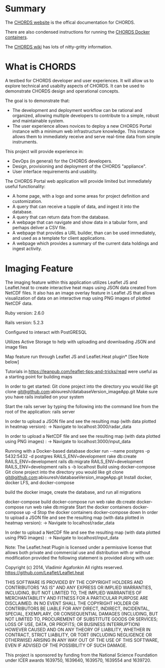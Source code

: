 # Summary

The [CHORDS website](http://chordsrt.com) is the offical documentation for CHORDS.

There are also condensed instructions for running the
[CHORDS Docker containers](https://github.com/earthcubeprojects-chords/chords/wiki/Running-CHORDS).

The [CHORDS wiki](https://github.com/earthcubeprojects-chords/chords/wiki) has lots of nitty-gritty information.

# What is CHORDS
A testbed for CHORDS developer and user experiences. It will allow us
to explore technical and usabilty aspects of CHORDS. It can be used
to demonstrate CHORDS design and operational concepts.

The goal is to demonstrate that:
* The development and deployment workflow can be rational and organized,
  allowing multiple developers to contribute to a simple, robust and maintainable system.
* The user experience allows novices to deploy a new CHORDS Portal instance with a minimum
  web infrastructure knowledge. This instance allows them to immediately receive and serve real-time
  data from simple instruments.

This project will provide experience in:
* DevOps (in general) for the CHORDS developers.
* Design, provisioning and deployment of the CHORDS "appliance".
* User interface requirements and usability.

The CHORDS Portal web application will provide limited but immediately useful
functionality:
* A home page, with a logo and some areas for project definition
  and customization.
* A query that can receive a tupple of data, and ingest it into the database.
* A query that can return data from the database.
* A webpage that can navigate and show data in a tabular form, and perhaps
  deliver a CSV file.
* A webpage that provides a URL builder, than can be used immediately, and used
  as a template for client applications.
* A webpage which provides a summary of the current data holdings and
  ingest activity.
  
# Imaging Feature 
The imaging feature within this application utilizes Leaflet JS and Leaflet.heat to create interactive heat maps using JSON data created from NetCDF files. It also has an image overlay feature in Leaflet JS that allows visualization of data on an interactive map using PNG images of plotted NetCDF data.

Ruby version: 2.6.0

Rails version: 5.2.3

Configured to interact with PostGRESQL

Utilizes Active Storage to help with uploading and downloading JSON and image files

Map feature run through Leaflet JS and Leaflet.Heat plugin* [See Note below]

Tutorials in https://leanpub.com/leaflet-tips-and-tricks/read were useful as a starting point for building maps

In order to get started:
Git clone project into the directory you would like
git clone git@github.com:abisuresh/databaseVersion_imageApp.git
Make sure you have rails installed on your system

Start the rails server by typing the following into the command line from the root of the application: rails server

In order to upload a JSON file and see the resulting map (with data plotted in heatmap version): -> Navigate to localhost:3000/radar_data

In order to upload a NetCDF file and see the resulting map (with data plotted using PNG images) : -> Navigate to localhost:3000/input_data

Running with a Docker-based database
docker run --name postgres -p 5432:5432 -d postgres
RAILS_ENV=development rake db:create
RAILS_ENV=development rails db:migrate RAILS_ENV=development
RAILS_ENV=development rails s -b localhost
Build using docker-compose
Git clone project into the directory you would like
git clone git@github.com:abisuresh/databaseVersion_imageApp.git
Install docker, docker LFS, and docker-compose

build the docker image, create the database, and run all migrations

docker-compose build
docker-compose run web rake db:create
docker-compose run web rake db:migrate
Start the docker containers
docker-compose up -d
Stop the docker containers
docker-compose down
In order to upload a JSON file and see the resulting map (with data plotted in heatmap version): -> Navigate to localhost/radar_data

In order to upload a NetCDF file and see the resulting map (with data plotted using PNG images) : -> Navigate to localhost/input_data

Note: The Leaflet.heat Plugin is licensed under a permissive license that allows both private and commercial use and distribution with or without modification provided the following statement is provided along with use:

Copyright (c) 2014, Vladimir Agafonkin All rights reserved. https://github.com/Leaflet/Leaflet.heat

THIS SOFTWARE IS PROVIDED BY THE COPYRIGHT HOLDERS AND CONTRIBUTORS "AS IS" AND ANY EXPRESS OR IMPLIED WARRANTIES, INCLUDING, BUT NOT LIMITED TO, THE IMPLIED WARRANTIES OF MERCHANTABILITY AND FITNESS FOR A PARTICULAR PURPOSE ARE DISCLAIMED. IN NO EVENT SHALL THE COPYRIGHT HOLDER OR CONTRIBUTORS BE LIABLE FOR ANY DIRECT, INDIRECT, INCIDENTAL, SPECIAL, EXEMPLARY, OR CONSEQUENTIAL DAMAGES (INCLUDING, BUT NOT LIMITED TO, PROCUREMENT OF SUBSTITUTE GOODS OR SERVICES; LOSS OF USE, DATA, OR PROFITS; OR BUSINESS INTERRUPTION) HOWEVER CAUSED AND ON ANY THEORY OF LIABILITY, WHETHER IN CONTRACT, STRICT LIABILITY, OR TORT (INCLUDING NEGLIGENCE OR OTHERWISE) ARISING IN ANY WAY OUT OF THE USE OF THIS SOFTWARE, EVEN IF ADVISED OF THE POSSIBILITY OF SUCH DAMAGE.

This project is sponsored by funding from the National Science Foundation under ICER awards 1639750, 1639640, 1639570, 1639554 and 1639720.
